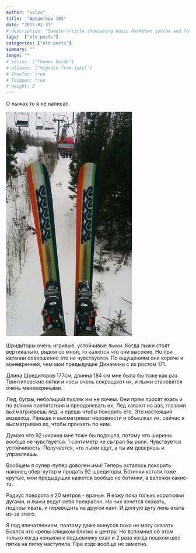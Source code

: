 ```yaml
---
author: "volyx"
title:  "Шредиторы 102"
date: "2017-01-31"
# description: "Sample article showcasing basic Markdown syntax and formatting for HTML elements."
tags:  ["old-posts"]
categories: ["old-posts"]
summary: ""
image: ""
# series: ["Themes Guide"]
# aliases: ["migrate-from-jekyl"]
# ShowToc: true
# TocOpen: true
# weight: 2
---
```


О лыжах то я не написал. 

![shreditor 102](/images/shreditor102.jpg)

Шридиторы очень игривые, устойчивые лыжи. Когда лыжи стоят вертикально, рядом со мной, то кажется что они высокие. Но при катании совершенно это не чувствуется. По ощущениям они короче и маневренней, чем мои предыдущие Динамики с их ростом 171.

Длина Шредиторов 177см, длинна 184 см мне была бы тоже как раз. Твинтиповские пятки и носы очень сокращают их, и лыжи становятся очень маневернными.

Лед, бугры, небольшой пухляк им не почем. Они прям просят ехать и по всяким препятствия и преодолевать их. Лед хавают на раз, глазами высматриваешь лед, и едешь чтобы покорить его. Это настоящий вездеход. Раньше я высматривал неровности и объезжал их, сейчас я высматриваю их, чтобы проехать по ним.

Думаю что 92 ширина мне тоже бы подошла, потому что ширины вообще не чувствуется. 1 сантиметр не сыграл бы роли. Чувствуется устойчивость. Получается, что лыжи едут, а ты им доверяшь и управляешь. 

Вообщем я супер-пупер доволен ими! Теперь осталось покорить наконец обер-хутор и продать 92 шредиторы. Ботинки кстати тоже крутые, мои предыдущие кажется вообще не ботинки, а валенки какие-то.

Радиус поворота в 20 метров - вранье. Я езжу пока только короткими дугами, и лыжи ведут себя прекрасно. На них хочется скокать, подпрыгивать, и переводить на другой кант. И долгую дугу лень ехать из-за этого.

Я под впечатлением, поэтому даже минусов пока не могу сказать
Боялся что крепы слишком близко к центру. Но вспомнил об этом только когда коньком к подъемнику ехал и 2 раза когда пешком шел пятка на пятку наступила. При езде вообще не заметно.
